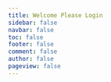 ```yaml
---
title: Welcome Please Login
sidebar: false
navbar: false
toc: false
footer: false
comment: false
author: false
pageview: false
---
```


<Login />